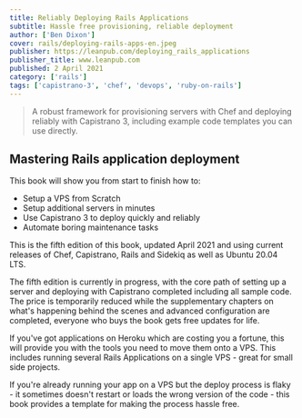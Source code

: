```yaml
---
title: Reliably Deploying Rails Applications
subtitle: Hassle free provisioning, reliable deployment
author: ['Ben Dixon'] 
cover: rails/deploying-rails-apps-en.jpeg
publisher: https://leanpub.com/deploying_rails_applications
publisher_title: www.leanpub.com 
published: 2 April 2021
category: ['rails']
tags: ['capistrano-3', 'chef', 'devops', 'ruby-on-rails']
---
```


> A robust framework for provisioning servers with Chef and deploying reliably with Capistrano 3, including example code templates you can use directly.

## Mastering Rails application deployment

This book will show you from start to finish how to:

- Setup a VPS from Scratch
- Setup additional servers in minutes
- Use Capistrano 3 to deploy quickly and reliably
- Automate boring maintenance tasks 

This is the fifth edition of this book, updated April 2021 and using current releases of Chef, Capistrano, Rails and Sidekiq as well as Ubuntu 20.04 LTS.

The fifth edition is currently in progress, with the core path of setting up a server and deploying with Capistrano completed including all sample code. The price is temporarily reduced while the supplementary chapters on what's happening behind the scenes and advanced configuration are completed, everyone who buys the book gets free updates for life.

If you've got applications on Heroku which are costing you a fortune, this will provide you with the tools you need to move them onto a VPS. This includes running several Rails Applications on a single VPS - great for small side projects.

If you're already running your app on a VPS but the deploy process is flaky - it sometimes doesn't restart or loads the wrong version of the code - this book provides a template for making the process hassle free.
